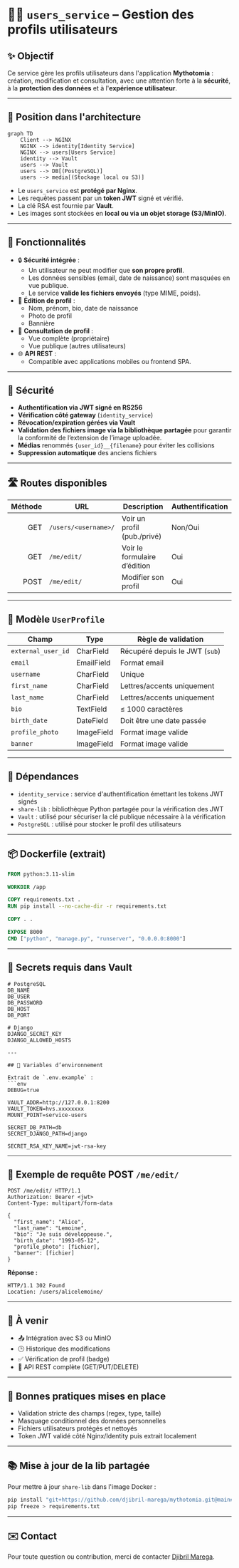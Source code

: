 # 🧑‍💼 `users_service` – Gestion des profils utilisateurs

## ✨ Objectif

Ce service gère les profils utilisateurs dans l'application **Mythotomia** : création, modification et consultation, avec une attention forte à la **sécurité**, à la **protection des données** et à l'**expérience utilisateur**.

---

## 🧭 Position dans l'architecture

```mermaid
graph TD
    Client --> NGINX
    NGINX --> identity[Identity Service]
    NGINX --> users[Users Service]
    identity --> Vault
    users --> Vault
    users --> DB[(PostgreSQL)]
    users --> media[(Stockage local ou S3)]
```

- Le `users_service` est **protégé par Nginx**.
- Les requêtes passent par un **token JWT** signé et vérifié.
- La clé RSA est fournie par **Vault**.
- Les images sont stockées en **local ou via un objet storage (S3/MinIO)**.

---

## 🔧 Fonctionnalités

- 🔒 **Sécurité intégrée** :
  - Un utilisateur ne peut modifier que **son propre profil**.
  - Les données sensibles (email, date de naissance) sont masquées en vue publique.
  - Le service **valide les fichiers envoyés** (type MIME, poids).
- 👤 **Édition de profil** :
  - Nom, prénom, bio, date de naissance
  - Photo de profil
  - Bannière
- 🔎 **Consultation de profil** :
  - Vue complète (propriétaire)
  - Vue publique (autres utilisateurs)
- 🌐 **API REST** :
  - Compatible avec applications mobiles ou frontend SPA.

---

## 🔐 Sécurité

- **Authentification via JWT signé en RS256**
- **Vérification côté gateway** (`identity_service`)
- **Révocation/expiration gérées via Vault**
- **Validation des fichiers image via la bibliothèque partagée** pour garantir la conformité de l’extension de l’image uploadée.
- **Médias** renommés `{user_id}__{filename}` pour éviter les collisions
- **Suppression automatique** des anciens fichiers

---

## 🛣️ Routes disponibles

| Méthode | URL                        | Description                             | Authentification |
|--------:|----------------------------|-----------------------------------------|------------------|
| GET     | `/users/<username>/`       | Voir un profil (pub./privé)             | Non/Oui          |
| GET     | `/me/edit/`                | Voir le formulaire d’édition            | Oui              |
| POST    | `/me/edit/`                | Modifier son profil                     | Oui              |

---

## 🧠 Modèle `UserProfile`

| Champ             | Type         | Règle de validation                     |
|-------------------|--------------|-----------------------------------------|
| `external_user_id`| CharField    | Récupéré depuis le JWT (`sub`)          |
| `email`           | EmailField   | Format email                            |
| `username`        | CharField    | Unique                                  |
| `first_name`      | CharField    | Lettres/accents uniquement              |
| `last_name`       | CharField    | Lettres/accents uniquement              |
| `bio`             | TextField    | ≤ 1000 caractères                       |
| `birth_date`      | DateField    | Doit être une date passée               |
| `profile_photo`   | ImageField   | Format image valide                     |
| `banner`          | ImageField   | Format image valide                     |

---

## 🔗 Dépendances

- `identity_service` : service d'authentification émettant les tokens JWT signés
- `share-lib` : bibliothèque Python partagée pour la vérification des JWT
- `Vault` : utilisé pour sécuriser la clé publique nécessaire à la vérification
- `PostgreSQL` : utilisé pour stocker le profil des utilisateurs

---

## 📦 Dockerfile (extrait)

```dockerfile
FROM python:3.11-slim

WORKDIR /app

COPY requirements.txt .
RUN pip install --no-cache-dir -r requirements.txt

COPY . .

EXPOSE 8000
CMD ["python", "manage.py", "runserver", "0.0.0.0:8000"]
```

---

## 🔐 Secrets requis dans Vault

```
# PostgreSQL
DB_NAME
DB_USER
DB_PASSWORD
DB_HOST
DB_PORT

# Django
DJANGO_SECRET_KEY
DJANGO_ALLOWED_HOSTS

---

## 📂 Variables d’environnement

Extrait de `.env.example` :
```env
DEBUG=true

VAULT_ADDR=http://127.0.0.1:8200
VAULT_TOKEN=hvs.xxxxxxxx
MOUNT_POINT=service-users

SECRET_DB_PATH=db
SECRET_DJANGO_PATH=django

SECRET_RSA_KEY_NAME=jwt-rsa-key
```

---

## 🧪 Exemple de requête POST `/me/edit/`

```http
POST /me/edit/ HTTP/1.1
Authorization: Bearer <jwt>
Content-Type: multipart/form-data

{
  "first_name": "Alice",
  "last_name": "Lemoine",
  "bio": "Je suis développeuse.",
  "birth_date": "1993-05-12",
  "profile_photo": [fichier],
  "banner": [fichier]
}
```

**Réponse :**

```http
HTTP/1.1 302 Found
Location: /users/alicelemoine/
```

---

## 🌱 À venir

- 📤 Intégration avec S3 ou MinIO
- 🕒 Historique des modifications
- ✅ Vérification de profil (badge)
- 📱 API REST complète (GET/PUT/DELETE)

---

## 📌 Bonnes pratiques mises en place

- Validation stricte des champs (regex, type, taille)
- Masquage conditionnel des données personnelles
- Fichiers utilisateurs protégés et nettoyés
- Token JWT validé côté Nginx/Identity puis extrait localement

---

## 📚 Mise à jour de la lib partagée

Pour mettre à jour `share-lib` dans l'image Docker :

```bash
pip install "git+https://github.com/djibril-marega/mythotomia.git@main#egg=share-lib&subdirectory=share_lib"
pip freeze > requirements.txt
```

---

## ✉️ Contact

Pour toute question ou contribution, merci de contacter [Djibril Marega](https://github.com/djibril-marega).